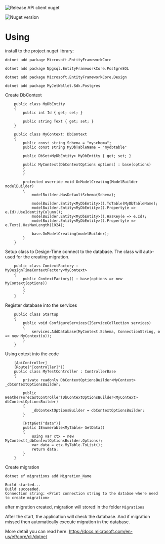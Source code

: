 ![Release API client nuget](https://github.com/MyJetWallet/MyJetWallet.Sdk.Postgres/workflows/Release%20API%20client%20nuget/badge.svg)

![Nuget version](https://img.shields.io/nuget/v/MyJetWallet.Sdk.Postgres?label=MyJetWallet.Sdk.Postgres&style=social)

# Using

install to the project nuget library:

```
dotnet add package Microsoft.EntityFrameworkCore

dotnet add package Npgsql.EntityFrameworkCore.PostgreSQL

dotnet add package Microsoft.EntityFrameworkCore.Design

dotnet add package MyJetWallet.Sdk.Postgres
```

Create DbContext

```
    public class MyDbEntity
    {
        public int Id { get; set; }

        public string Text { get; set; }
    }

    public class MyContext: DbContext
    {
        public const string Schema = "myschema";
        public const string MyDbTableName = "mydbtable"

        public DbSet<MyDbEntity> MyDbEntity { get; set; }

        public MyContext(DbContextOptions options) : base(options)
        {
        }

        protected override void OnModelCreating(ModelBuilder modelBuilder)
        {
            modelBuilder.HasDefaultSchema(Schema);

            modelBuilder.Entity<MyDbEntity>().ToTable(MyDbTableName);
            modelBuilder.Entity<MyDbEntity>().Property(e => e.Id).UseIdentityColumn();
            modelBuilder.Entity<MyDbEntity>().HasKey(e => e.Id);
            modelBuilder.Entity<MyDbEntity>().Property(e => e.Text).HasMaxLength(1024);
            
            base.OnModelCreating(modelBuilder);
        }
    }
```

Setup class to Design-Time connect to the database. The class will auto-used for the creating migration.

```
    public class ContextFactory : MyDesignTimeContextFactory<MyContext>
    {
        public ContextFactory() : base(options => new MyContext(options))
        {
        }
    }
```

Register database into the services

```
    public class Startup
    {
        public void ConfigureServices(IServiceCollection services)
        {
            services.AddDatabase(MyContext.Schema, ConnectionString, o => new MyContext(o));
        }
    }
```

Using cotext into the code

```
    [ApiController]
    [Route("[controller]")]
    public class MyTestController : ControllerBase
    {
        private readonly DbContextOptionsBuilder<MyContext> _dbContextOptionsBuilder;

        public WeatherForecastController(DbContextOptionsBuilder<MyContext> dbContextOptionsBuilder)
        {
            _dbContextOptionsBuilder = dbContextOptionsBuilder;
        }

        [HttpGet("data")]
        public IEnumerable<MyTable> GetData()
        {
            using var ctx = new MyContext(_dbContextOptionsBuilder.Options);
            var data = ctx.MyTable.ToList();
            return data;
        }
    }
```


Create migration

```
dotnet ef migrations add Migration_Name

Build started...
Build succeeded.
Connection string: <Print connection string to the databse where need to create migration>
```

after migration created, migration will stored in the folder `Migrations`

After the start, the application will check the database. And if migration missed then automatically execute migration in the database.


More detail you can read here: https://docs.microsoft.com/en-us/ef/core/cli/dotnet
